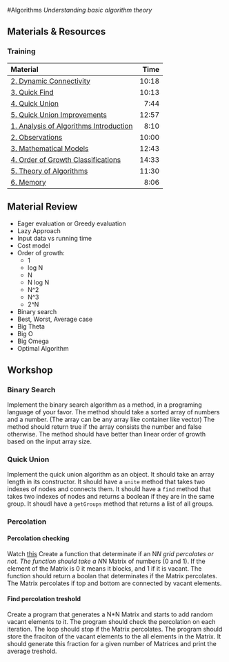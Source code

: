 #Algorithms
*Understanding basic algorithm theory*

## Materials & Resources
### Training
| Material | Time |
|:---------|-----:|
| [2. Dynamic Connectivity](https://www.youtube.com/watch?v=XxyG_aPHjvg) | 10:18 |
| [3. Quick Find](https://www.youtube.com/watch?v=4SZTsQO9d6k) | 10:13 |
| [4. Quick Union](https://www.youtube.com/watch?v=H0bkmI1Xsxg) | 7:44 |
| [5. Quick Union Improvements](https://www.youtube.com/watch?v=RE-Xho-gwlo) | 12:57 |
| [1. Analysis of Algorithms Introduction](https://www.youtube.com/watch?v=ZN-nFW0mEpg) | 8:10 |
| [2. Observations](https://www.youtube.com/watch?v=DRf8kcrpkVA) | 10:00 |
| [3. Mathematical Models](https://www.youtube.com/watch?v=bp0QafRl7hc) | 12:43 |
| [4. Order of Growth Classifications](https://www.youtube.com/watch?v=pssp_N8HPVA) | 14:33 |
| [5. Theory of Algorithms](https://www.youtube.com/watch?v=ZA3rmAlYNzw) | 11:30 |
| [6. Memory](https://www.youtube.com/watch?v=Yv1qoT7K-RA) | 8:06 |

## Material Review
 - Eager evaluation or Greedy evaluation
 - Lazy Approach
 - Input data vs running time
 - Cost model
 - Order of growth:
   - 1
   - log N
   - N
   - N log N
   - N^2
   - N^3
   - 2^N
 - Binary search
 - Best, Worst, Average case
 - Big Theta
 - Big O
 - Big Omega
 - Optimal Algorithm

## Workshop

### Binary Search
Implement the binary search algorithm as a method, in a programing language of your favor.
The method should take a sorted array of numbers and a number. (The array can be any array like container like vector)
The method should return true if the array consists the number and false otherwise.
The method should have better than linear order of growth based on the input array size.

### Quick Union
Implement the quick union algorithm as an object.
It should take an array length in its constructor.
It should have a `unite` method that takes two indexes of nodes and connects them.
It should have a `find` method that takes two indexes of nodes and returns a boolean if they are in the same group.
It shoudl have a `getGroups` method that returns a list of all groups.

### Percolation

#### Percolation checking
Watch [this](https://www.youtube.com/watch?v=zeF_d5ok_1k)
Create a function that determinate if an N*N grid percolates or not.
The function should take a N*N Matrix of numbers (0 and 1). If the element of
the Matrix is 0 it means it blocks, and 1 if it is vacant.
The function should return a boolan that determinates if the Matrix percolates.
The Matrix percolates if top and bottom are connected by vacant elements.

#### Find percolation treshold

Create a program that generates a N*N Matrix and starts to add random vacant elements to it.
The program should check the percolation on each iteration. The loop should stop if the Matrix percolates.
The program should store the fraciton of the vacant elements to the all elements in the Matrix.
It should generate this fraction for a given number of Matrices and print the average treshold.
